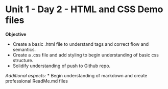 # Unit 1 - Day 2 - HTML and CSS Demo files 

**Objective**

* Create a basic .html file to understand tags and correct flow and semantics.
* Create a .css file and add styling to begin understanding of basic css structure. 
* Solidify understanding of push to Github repo.

*Additional aspects:*
    * Begin understanding of markdown and create professional ReadMe.md files
